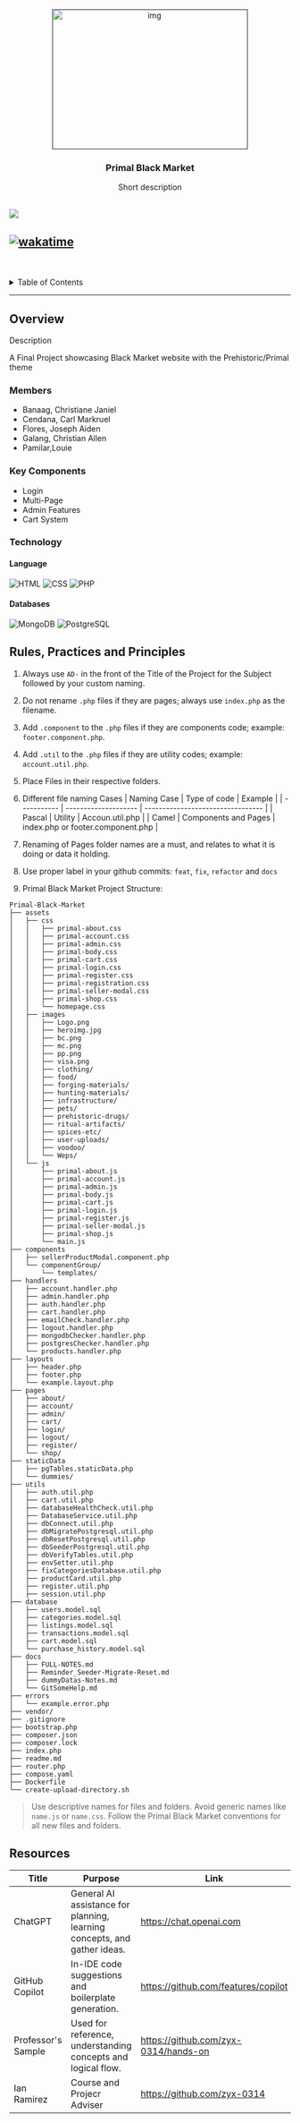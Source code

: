 <a name="readme-top">

<br/>

<br />
<div align="center">
  <a href="">
    <img src="assets\images\logo_arcc.png" alt="img" width="350" height="250">
  </a>
  <h3 align="center">Primal Black Market</h3>
</div>
<div align="center">
    Short description
</div>

<br />

![](https://visit-counter.vercel.app/counter.png?page=necrokochou/Primal-Black-Market)

[![wakatime](https://wakatime.com/badge/github/necrokochou/Primal-Black-Market.svg)](https://wakatime.com/badge/github/necrokochou/Primal-Black-Market)
---

<br />
<br />

<details>
  <summary>Table of Contents</summary>
  <ol>
    <li>
      <a href="#overview">Overview</a>
      <ol>
        <li>
          <a href="#key-components">Key Components</a>
        </li>
        <li>
          <a href="#technology">Technology</a>
        </li>
      </ol>
    </li>
    <li>
      <a href="#rule,-practices-and-principles">Rules, Practices and Principles</a>
    </li>
  </ol>
</details>

---

## Overview

Description

A Final Project showcasing Black Market website with the Prehistoric/Primal theme

### Members

- Banaag, Christiane Janiel
- Cendana, Carl Markruel
- Flores, Joseph Aiden
- Galang, Christian Allen
- Pamilar,Louie

### Key Components

- Login
- Multi-Page
- Admin Features
- Cart System

### Technology


#### Language
![HTML](https://img.shields.io/badge/HTML-E34F26?style=for-the-badge&logo=html5&logoColor=white)
![CSS](https://img.shields.io/badge/CSS-1572B6?style=for-the-badge&logo=css3&logoColor=white)
![PHP](https://img.shields.io/badge/PHP-777BB4?style=for-the-badge&logo=php&logoColor=white)


#### Databases
![MongoDB](https://img.shields.io/badge/MongoDB-47A248?style=for-the-badge&logo=mongodb&logoColor=white)
![PostgreSQL](https://img.shields.io/badge/PostgreSQL-336791?style=for-the-badge&logo=postgresql&logoColor=white)


## Rules, Practices and Principles

<!-- Do not Change this -->

1. Always use `AD-` in the front of the Title of the Project for the Subject followed by your custom naming.
2. Do not rename `.php` files if they are pages; always use `index.php` as the filename.
3. Add `.component` to the `.php` files if they are components code; example: `footer.component.php`.
4. Add `.util` to the `.php` files if they are utility codes; example: `account.util.php`.
5. Place Files in their respective folders.
6. Different file naming Cases
   | Naming Case | Type of code         | Example                           |
   | ----------- | -------------------- | --------------------------------- |
   | Pascal      | Utility              | Accoun.util.php                   |
   | Camel       | Components and Pages | index.php or footer.component.php |
8. Renaming of Pages folder names are a must, and relates to what it is doing or data it holding.
9. Use proper label in your github commits: `feat`, `fix`, `refactor` and `docs`

10. Primal Black Market Project Structure:

```
Primal-Black-Market
├── assets
│   ├── css
│   │   ├── primal-about.css
│   │   ├── primal-account.css
│   │   ├── primal-admin.css
│   │   ├── primal-body.css
│   │   ├── primal-cart.css
│   │   ├── primal-login.css
│   │   ├── primal-register.css
│   │   ├── primal-registration.css
│   │   ├── primal-seller-modal.css
│   │   ├── primal-shop.css
│   │   └── homepage.css
│   ├── images
│   │   ├── Logo.png
│   │   ├── heroimg.jpg
│   │   ├── bc.png
│   │   ├── mc.png
│   │   ├── pp.png
│   │   ├── visa.png
│   │   ├── clothing/
│   │   ├── food/
│   │   ├── forging-materials/
│   │   ├── hunting-materials/
│   │   ├── infrastructure/
│   │   ├── pets/
│   │   ├── prehistoric-drugs/
│   │   ├── ritual-artifacts/
│   │   ├── spices-etc/
│   │   ├── user-uploads/
│   │   ├── voodoo/
│   │   └── Weps/
│   └── js
│       ├── primal-about.js
│       ├── primal-account.js
│       ├── primal-admin.js
│       ├── primal-body.js
│       ├── primal-cart.js
│       ├── primal-login.js
│       ├── primal-register.js
│       ├── primal-seller-modal.js
│       ├── primal-shop.js
│       └── main.js
├── components
│   ├── sellerProductModal.component.php
│   └── componentGroup/
│       └── templates/
├── handlers
│   ├── account.handler.php
│   ├── admin.handler.php
│   ├── auth.handler.php
│   ├── cart.handler.php
│   ├── emailCheck.handler.php
│   ├── logout.handler.php
│   ├── mongodbChecker.handler.php
│   ├── postgresChecker.handler.php
│   └── products.handler.php
├── layouts
│   ├── header.php
│   ├── footer.php
│   └── example.layout.php
├── pages
│   ├── about/
│   ├── account/
│   ├── admin/
│   ├── cart/
│   ├── login/
│   ├── logout/
│   ├── register/
│   └── shop/
├── staticData
│   ├── pgTables.staticData.php
│   └── dummies/
├── utils
│   ├── auth.util.php
│   ├── cart.util.php
│   ├── databaseHealthCheck.util.php
│   ├── DatabaseService.util.php
│   ├── dbConnect.util.php
│   ├── dbMigratePostgresql.util.php
│   ├── dbResetPostgresql.util.php
│   ├── dbSeederPostgresql.util.php
│   ├── dbVerifyTables.util.php
│   ├── envSetter.util.php
│   ├── fixCategoriesDatabase.util.php
│   ├── productCard.util.php
│   ├── register.util.php
│   ├── session.util.php
├── database
│   ├── users.model.sql
│   ├── categories.model.sql
│   ├── listings.model.sql
│   ├── transactions.model.sql
│   ├── cart.model.sql
│   └── purchase_history.model.sql
├── docs
│   ├── FULL-NOTES.md
│   ├── Reminder_Seeder-Migrate-Reset.md
│   ├── dummyDatas-Notes.md
│   └── GitSomeHelp.md
├── errors
│   └── example.error.php
├── vendor/
├── .gitignore
├── bootstrap.php
├── composer.json
├── composer.lock
├── index.php
├── readme.md
├── router.php
├── compose.yaml
├── Dockerfile
└── create-upload-directory.sh
```
> Use descriptive names for files and folders. Avoid generic names like `name.js` or `name.css`. Follow the Primal Black Market conventions for all new files and folders.

## Resources

| Title        | Purpose                                                                       | Link          |
| ------------ | ----------------------------------------------------------------------------- | ------------- |
| ChatGPT | General AI assistance for planning, learning concepts, and gather ideas. | https://chat.openai.com |
| GitHub Copilot | In-IDE code suggestions and boilerplate generation. | https://github.com/features/copilot |
| Professor's Sample | Used for reference, understanding concepts and logical flow. | https://github.com/zyx-0314/hands-on |
| Ian Ramirez | Course and Projecr Adviser | https://github.com/zyx-0314 |

